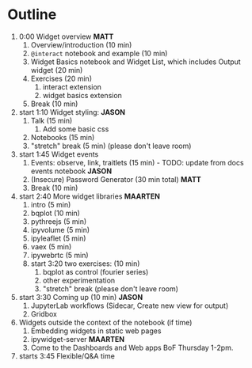 # Outline

1. 0:00 Widget overview **MATT**
   1. Overview/introduction (10 min)
   2. `@interact` notebook and example (10 min)
   3. Widget Basics notebook and Widget List, which includes Output widget (20 min)
   4. Exercises (20 min)
      1. interact extension
      2. widget basics extension
   5. Break (10 min)
2. start 1:10 Widget styling: **JASON**
   1. Talk (15 min)
      1. Add some basic css
   2. Notebooks (15 min)
   3. "stretch" break (5 min) (please don't leave room)
3. start 1:45 Widget events
   1. Events: observe, link, traitlets (15 min) - TODO: update from docs events notebook **JASON**
   2. (Insecure) Password Generator (30 min total) **MATT**
   3. Break (10 min)
4. start 2:40 More widget libraries **MAARTEN**
   1. intro (5 min)
   2. bqplot (10 min)
   3. pythreejs (5 min)
   4. ipyvolume (5 min)
   5. ipyleaflet (5 min)
   6. vaex (5 min)
   7. ipywebrtc (5 min)
   8. start 3:20 two exercises: (10 min)
      1. bqplot as control (fourier series)
      2. other experimentation
      3. "stretch" break (please don't leave room)
5. start 3:30 Coming up (10 min) **JASON**
   1. JupyterLab workflows (Sidecar, Create new view for output)
   2. Gridbox
6. Widgets outside the context of the notebook (if time)
   1. Embedding widgets in static web pages
   2. ipywidget-server **MAARTEN**
   3. Come to the Dashboards and Web apps BoF Thursday 1-2pm.
7. starts 3:45 Flexible/Q&A time
